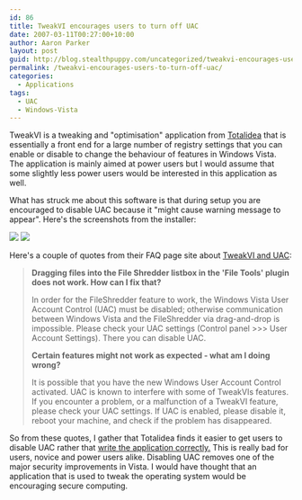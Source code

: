```yaml
---
id: 86
title: TweakVI encourages users to turn off UAC
date: 2007-03-11T00:27:00+10:00
author: Aaron Parker
layout: post
guid: http://blog.stealthpuppy.com/uncategorized/tweakvi-encourages-users-to-turn-off-uac
permalink: /tweakvi-encourages-users-to-turn-off-uac/
categories:
  - Applications
tags:
  - UAC
  - Windows-Vista
---
```

TweakVI is a tweaking and "optimisation" application from [Totalidea](http://www.totalidea.com/content/tweakvi/tweakvi-index.html) that is essentially a front end for a large number of registry settings that you can enable or disable to change the behaviour of features in Windows Vista. The application is mainly aimed at power users but I would assume that some slightly less power users would be interested in this application as well.

What has struck me about this software is that during setup you are encouraged to disable UAC because it "might cause warning message to appear". Here's the screenshots from the installer:

<img border="0" src="{{site.baseurl}}/media/2007/03/1000.14.1100.TweakVISetup3.png" /> 

<img border="0" src="{{site.baseurl}}/media/2007/03/1000.14.1101.TweakVISetup4.png" /> 

Here's a couple of quotes from their FAQ page site about [TweakVI and UAC](http://www.totalidea.com/content/tweakvi/tweakvi-faq.html#15):

> **Dragging files into the File Shredder listbox in the 'File Tools' plugin does not work. How can I fix that?**
> 
> In order for the FileShredder feature to work, the Windows Vista User Account Control (UAC) must be disabled; otherwise communication between Windows Vista and the FileShredder via drag-and-drop is impossible. Please check your UAC settings (Control panel >>> User Account Settings). There you can disable UAC.
> 
> **Certain features might not work as expected - what am I doing wrong?**
> 
> It is possible that you have the new Windows User Account Control activated. UAC is known to interfere with some of TweakVIs features. If you encounter a problem, or a malfunction of a TweakVI feature, please check your UAC settings. If UAC is enabled, please disable it, reboot your machine, and check if the problem has disappeared.

So from these quotes, I gather that Totalidea finds it easier to get users to disable UAC rather that [write the application correctly.](http://msdn.microsoft.com/msdnmag/issues/07/01/UAC/) This is really bad for users, novice and power users alike. Disabling UAC removes one of the major security improvements in Vista. I would have thought that an application that is used to tweak the operating system would be encouraging secure computing.